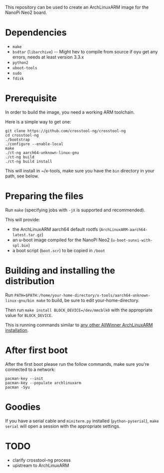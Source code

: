 This repository can be used to create an ArchLinuxARM image for the NanoPi Neo2
board.


Dependencies
============

- `make`
- `bsdtar` (`libarchive`) -- Might hev to compile from source if oyu get any errors, needs at least version 3.3.x
- `python2`
- `uboot-tools`
- `sudo`
- `fdisk`


Prerequisite
============

In order to build the image, you need a working ARM toolchain.

Here is a simple way to get one:

    git clone https://github.com/crosstool-ng/crosstool-ng
    cd crosstool-ng
    ./bootstrap
    ./configure --enable-local
    make
    ./ct-ng aarch64-unknown-linux-gnu
    ./ct-ng build
    ./ct-ng build install
    
This will install in ~/x-tools, make sure you have the `bin` directory in your path, see below.


Preparing the files
===================

Run `make` (specifying jobs with `-jX` is supported and recommended).

This will provide:

- the ArchLinuxARM aarch64 default rootfs (`ArchLinuxARM-aarch64-latest.tar.gz`)
- an u-boot image compiled for the NanoPi Neo2 (`u-boot-sunxi-with-spl.bin`)
- a boot script (`boot.scr`) to be copied in `/boot`


Building and installing the distribution
========================================

Run `PATH=$PATH:/home/your-home-directory/x-tools/aarch64-unknown-linux-gnu/bin make` to build, be sure to edit your-home-directory.

Then run `make install BLOCK_DEVICE=/dev/mmcblk0` with the appropriate value for
`BLOCK_DEVICE`.

This is running commands similar to [any other AllWinner ArchLinuxARM
installation][alarm-allwinner].

[alarm-allwinner]: https://archlinuxarm.org/platforms/armv7/allwinner/.

After first boot
===============

After the first boot please run the follow commands, make sure you're connected to a network:

```
pacman-key --init
pacman-key --populate archlinuxarm
pacman -Syu
```

Goodies
=======

If you have a serial cable and `miniterm.py` installed (`python-pyserial`),
`make serial` will open a session with the appropriate settings.


TODO
====

- clarify crosstool-ng process
- upstream to ArchLinuxARM
